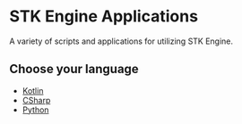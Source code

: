 # STK Engine Applications

A variety of scripts and applications for utilizing STK Engine.

## Choose your language

* [Kotlin](Kotlin)
* [CSharp](CSharp)
* [Python](Python)
  